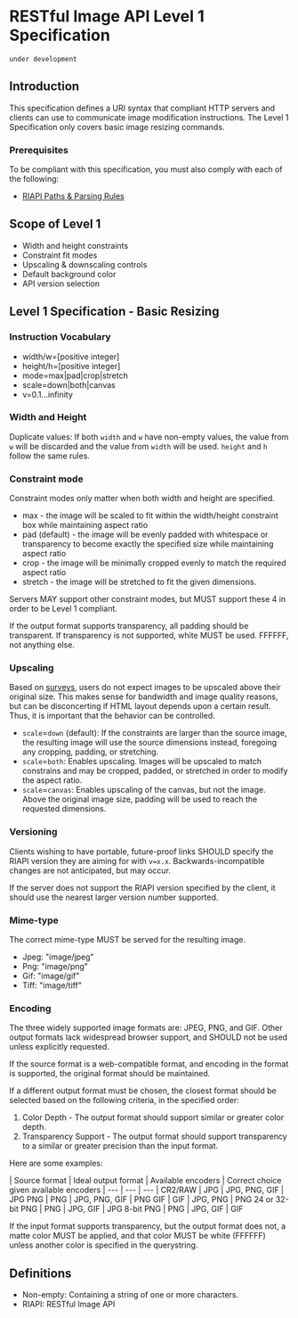 # RESTful Image API Level 1 Specification

`under development`

## Introduction

This specification defines a URI syntax that compliant HTTP servers and clients can use to communicate image modification instructions.
The Level 1 Specification only covers basic image resizing commands. 

### Prerequisites

To be compliant with this specification, you must also comply with each of the following:

* [RIAPI Paths & Parsing Rules](https://github.com/riapi/riapi/blob/master/parsing.md)

## Scope of Level 1

* Width and height constraints
* Constraint fit modes
* Upscaling & downscaling controls
* Default background color
* API version selection

## Level 1 Specification - Basic Resizing


### Instruction Vocabulary

* width/w=[positive integer]
* height/h=[positive integer]
* mode=max|pad|crop|stretch
* scale=down|both|canvas
* v=0.1...infinity

### Width and Height

Duplicate values: If both `width` and `w` have non-empty values, the value from `w` will be discarded and the value from `width` will be used. `height` and `h` follow the same rules.

### Constraint mode

Constraint modes only matter when both width and height are specified.

* max - the image will be scaled to fit within the width/height constraint box while maintaining aspect ratio
* pad (default) - the image will be evenly padded with whitespace or transparency to become exactly the specified size while maintaining aspect ratio
* crop - the image will be minimally cropped evenly to match the required aspect ratio
* stretch - the image will be stretched to fit the given dimensions.

Servers MAY support other constraint modes, but MUST support these 4 in order to be Level 1 compliant.

If the output format supports transparency, all padding should be transparent. If transparency is not supported, white MUST be used. FFFFFF, not anything else.

### Upscaling

Based on [surveys][4], users do not expect images to be upscaled above their original size. This makes sense for bandwidth and image quality reasons, but can be disconcerting if HTML layout depends upon a certain result. Thus, it is important that the behavior can be controlled.

* `scale`=`down` (default): If the constraints are larger than the source image, the resulting image will use the source dimensions instead, foregoing any cropping, padding, or stretching.
* `scale`=`both`: Enables upscaling. Images will be upscaled to match constrains and may be cropped, padded, or stretched in order to modify the aspect ratio.
* `scale`=`canvas`: Enables upscaling of the canvas, but not the image. Above the original image size, padding will be used to reach the requested dimensions.

### Versioning

Clients wishing to have portable, future-proof links SHOULD specify the RIAPI version they are aiming for with `v=x.x`. Backwards-incompatible changes are not anticipated, but may occur. 

If the server does not support the RIAPI version specified by the client, it should use the nearest larger version number supported.

### Mime-type

The correct mime-type MUST be served for the resulting image. 

* Jpeg: "image/jpeg"
* Png: "image/png"
* Gif: "image/gif"
* Tiff: "image/tiff"

### Encoding

The three widely supported image formats are: JPEG, PNG, and GIF. Other output formats lack widespread browser support, and SHOULD not be used unless explicitly requested.

If the source format is a web-compatible format, and encoding in the format is supported, the original format should be maintained. 

If a different output format must be chosen, the closest format should be selected based on the following criteria, in the specified order:

1. Color Depth - The output format should support similar or greater color depth.
2. Transparency Support - The output format should support transparency to a similar or greater precision than the input format.

Here are some examples:

| Source format | Ideal output format | Available encoders | Correct choice given available encoders
| --- | --- | --- |
CR2/RAW | JPG | JPG, PNG, GIF | JPG
PNG | PNG | JPG, PNG, GIF | PNG
GIF | GIF | JPG, PNG | PNG
24 or 32-bit PNG | PNG | JPG, GIF | JPG
8-bit PNG | PNG |  JPG, GIF | GIF

If the input format supports transparency, but the output format does not, a matte color MUST be applied, and that color MUST be white (FFFFFF) unless another color is specified in the querystring.

## Definitions

* Non-empty: Containing a string of one or more characters.
* RIAPI: RESTful Image API


[4]: http://imageresizing.net/plugins/defaultsettings



